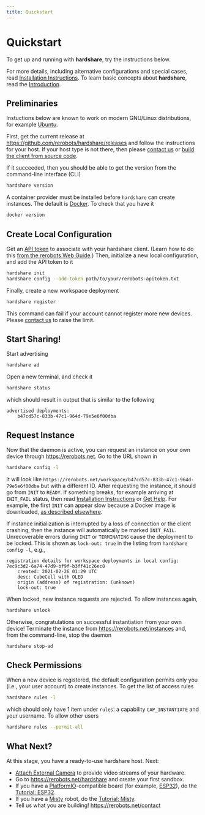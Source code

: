 ```yaml
---
title: Quickstart
---
```


# Quickstart

To get up and running with **hardshare**, try the instructions below.

For more details, including alternative configurations and special cases, read
[Installation Instructions](/install). To learn basic concepts about **hardshare**, read the
[Introduction](/intro).


## Preliminaries

Instuctions below are known to work on modern GNU/Linux distributions, for
example [Ubuntu](https://ubuntu.com/download/desktop).

First, get the current release at <https://github.com/rerobots/hardshare/releases>
and follow the instructions for your host.
If your host type is not there, then please [contact us](https://rerobots.net/contact)
or [build the client from source code](/develop).

If it succeeded, then you should be able to get the version from the
command-line interface (CLI)

```bash
hardshare version
```

A container provider must be installed before `hardshare` can create
instances. The default is [Docker](https://www.docker.com/get-started). To
check that you have it

```bash
docker version
```


## Create Local Configuration

Get an [API token](https://rerobots.net/tokens) to associate with your
hardshare client. (Learn how to do this [from the rerobots Web Guide](
https://docs.rerobots.net/web/making-and-revoking-api-tokens).) Then,
initialize a new local configuration, and add the API token to it

```bash
hardshare init
hardshare config --add-token path/to/your/rerobots-apitoken.txt
```

Finally, create a new workspace deployment

```bash
hardshare register
```

This command can fail if your account cannot register more new devices. Please
[contact us](https://rerobots.net/contact) to raise the limit.


## Start Sharing!

Start advertising

```bash
hardshare ad
```

Open a new terminal, and check it

```bash
hardshare status
```

which should result in output that is similar to the following

```
advertised deployments:
	b47cd57c-833b-47c1-964d-79e5e6f00dba
```


## Request Instance

Now that the daemon is active, you can request an instance on your own device
through https://rerobots.net. Go to the URL shown in

```bash
hardshare config -l
```

It will look like
`https://rerobots.net/workspace/b47cd57c-833b-47c1-964d-79e5e6f00dba` but with
a different ID. After requesting the instance, it should go from `INIT` to
`READY`. If something breaks, for example arriving at `INIT_FAIL` status,
then read
[Installation Instructions](/install) or [Get Help](/help). For example, the first `INIT` can appear slow
because a Docker image is downloaded, [as described elsewhere](/install#prepare-a-cprovider).

If instance initialization is interrupted by a loss of connection or the client
crashing, then the instance will automatically be marked `INIT_FAIL`.
Unrecoverable errors during `INIT` or `TERMINATING` cause the deployment to be
locked.
This is shown as `lock-out: true` in the listing from `hardshare config -l`,
e.g.,

```
registration details for workspace deployments in local config:
7ec9c3d2-6a74-47d9-bf9f-b3ff41c26ec0
	created: 2021-02-26 01:29 UTC
	desc: CubeCell with OLED
	origin (address) of registration: (unknown)
	lock-out: true
```

When locked, new instance requests are rejected. To allow instances again,

```bash
hardshare unlock
```

Otherwise, congratulations on successful instantiation from your own device!
Terminate the instance from <https://rerobots.net/instances> and, from the
command-line, stop the daemon

```bash
hardshare stop-ad
```


## Check Permissions

When a new device is registered, the default configuration permits only you
(i.e., your user account) to create instances. To get the list of access rules

```bash
hardshare rules -l
```

which should only have 1 item under `rules`: a capability `CAP_INSTANTIATE`
and your username. To allow other users

```bash
hardshare rules --permit-all
```


## What Next?

At this stage, you have a ready-to-use hardshare host. Next:

* [Attach External Camera](/attach_camera) to provide video streams of your hardware.
* Go to <https://rerobots.net/hardshare> and create your first sandbox.
* If you have a [PlatformIO](https://docs.platformio.org/en/latest/what-is-platformio.html)-compatible board (for example, [ESP32](https://docs.espressif.com/projects/esp-idf/en/latest/esp32/)), do the [Tutorial: ESP32](/tutorials/esp32).
* If you have a [Misty](https://www.mistyrobotics.com/) robot, do the [Tutorial: Misty](/tutorials/misty).
* Tell us what you are building! <https://rerobots.net/contact>
